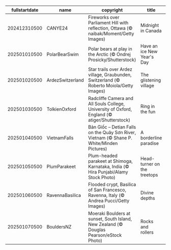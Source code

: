 |fullstartdate|name|copyright|title|image|
|--|--|--|--|--|
202412310500|CANYE24|Fireworks over Parliament Hill with reflection, Ottawa (© naibak/Moment/Getty Images)|Midnight in Canada|![](/en-CA/2025/01/202412310500CANYE24.jpg)|
202501010500|PolarBearSwim|Polar bears at play in the Arctic (© Ondrej Prosicky/Shutterstock)|Have an ice New Year's Day|![](/en-CA/2025/01/202501010500PolarBearSwim.jpg)|
202501020500|ArdezSwitzerland|Star trails over Ardez village, Graubunden, Switzerland (© Roberto Moiola/Getty Images)|The glistening village|![](/en-CA/2025/01/202501020500ArdezSwitzerland.jpg)|
202501030500|TolkienOxford|Radcliffe Camera and All Souls College, University of Oxford, England (© atiger/Shutterstock)|Ring in the fun|![](/en-CA/2025/01/202501030500TolkienOxford.jpg)|
202501040500|VietnamFalls|Bản Giốc – Detian Falls on the Quây Sơn River, Vietnam (© Shane P. White/Minden Pictures)|A borderline paradise|![](/en-CA/2025/01/202501040500VietnamFalls.jpg)|
202501050500|PlumParakeet|Plum-headed parakeet at Shimoga, Karnataka, India (© Hira Punjabi/Alamy Stock Photo)|Head-turner on the treetops|![](/en-CA/2025/01/202501050500PlumParakeet.jpg)|
202501060500|RavennaBasilica|Flooded crypt, Basilica of San Francesco, Ravenna, Italy (© Andrea Pucci/Getty Images)|Divine depths|![](/en-CA/2025/01/202501060500RavennaBasilica.jpg)|
202501070500|BouldersNZ|Moeraki Boulders at sunset, South Island, New Zealand (© Douglas Pearson/eStock Photo)|Rocks and rollers|![](/en-CA/2025/01/202501070500BouldersNZ.jpg)|
